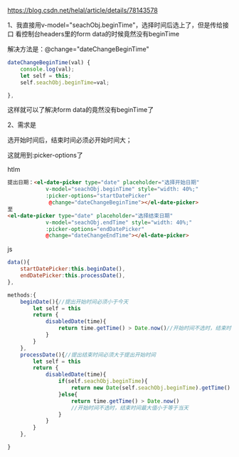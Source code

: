 https://blog.csdn.net/helal/article/details/78143578





1、我直接用v-model="seachObj.beginTime"，选择时间后选上了，但是传给接口 看控制台headers里的form data的时候竟然没有beginTime

解决方法是：@change="dateChangeBeginTime"

```js
dateChangeBeginTime(val) {
    console.log(val);
    let self = this;
    self.seachObj.beginTime=val;

},

```


这样就可以了解决form data的竟然没有beginTime了

 

2、需求是

 

选开始时间后，结束时间必须必开始时间大；

这就用到:picker-options了

htlm

```html
提出日期：<el-date-picker type="date" placeholder="选择开始日期" 
            v-model="seachObj.beginTime" style="width: 40%;" 
            :picker-options="startDatePicker"
             @change="dateChangeBeginTime"></el-date-picker>
至
<el-date-picker type="date" placeholder="选择结束日期" 
            v-model="seachObj.endTime" style="width: 40%;" 
            :picker-options="endDatePicker" 
            @change="dateChangeEndTime"></el-date-picker>


```

js

```js
data(){
    startDatePicker:this.beginDate(),
    endDatePicker:this.processDate(),
},

methods:{
    beginDate(){//提出开始时间必须小于今天
        let self = this
        return {
            disabledDate(time){
                return time.getTime() > Date.now()//开始时间不选时，结束时间最大值小于等于当天
            }
        }
    },
    processDate(){//提出结束时间必须大于提出开始时间
        let self = this
        return {
            disabledDate(time){
                if(self.seachObj.beginTime){
                    return new Date(self.seachObj.beginTime).getTime() > time.getTime()
                }else{
                    return time.getTime() > Date.now()
                    //开始时间不选时，结束时间最大值小于等于当天
                }
            }
        }
    },

}

```

